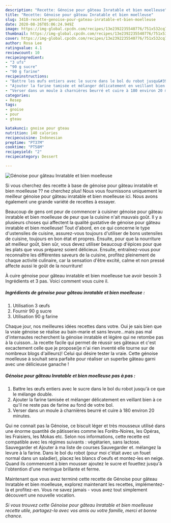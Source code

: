 ```yaml
---
description: "Recette: Génoise pour gâteau Inratable et bien moelleuse"
title: "Recette: Génoise pour gâteau Inratable et bien moelleuse"
slug: 3418-recette-genoise-pour-gateau-inratable-et-bien-moelleuse
date: 2020-08-26T05:06:24.949Z
image: https://img-global.cpcdn.com/recipes/13e2392235540776/751x532cq70/genoise-pour-gateau-inratable-et-bien-moelleuse-photo-principale-de-la-recette.jpg
thumbnail: https://img-global.cpcdn.com/recipes/13e2392235540776/751x532cq70/genoise-pour-gateau-inratable-et-bien-moelleuse-photo-principale-de-la-recette.jpg
cover: https://img-global.cpcdn.com/recipes/13e2392235540776/751x532cq70/genoise-pour-gateau-inratable-et-bien-moelleuse-photo-principale-de-la-recette.jpg
author: Rosa Lee
ratingvalue: 4.1
reviewcount: 10
recipeingredient:
- "3 ufs"
- "90 g sucre"
- "90 g farine"
recipeinstructions:
- "Battre les œufs entiers avec le sucre dans le bol du robot jusqu&#39;à ce que le mélange double."
- "Ajouter la farine tamisée et mélanger délicatement en veillant bien à ce qu&#39;il ne reste pas de farine au fond de votre bol."
- "Verser dans un moule à charnières beurré et cuire à 180 environ 20 minutes."
categories:
- Resep
tags:
- gnoise
- pour
- gteau

katakunci: gnoise pour gteau 
nutrition: 140 calories
recipecuisine: Indonesian
preptime: "PT37M"
cooktime: "PT58M"
recipeyield: "2"
recipecategory: Dessert

---
```



![Génoise pour gâteau Inratable et bien moelleuse](https://img-global.cpcdn.com/recipes/13e2392235540776/751x532cq70/genoise-pour-gateau-inratable-et-bien-moelleuse-photo-principale-de-la-recette.jpg)

Si vous cherchez des recette à base de génoise pour gâteau inratable et bien moelleuse ?? ne cherchez plus! Nous vous fournissons uniquement le meilleur génoise pour gâteau inratable et bien moelleuse ici. Nous avons également une grande variété de recettes à essayer.

Beaucoup de gens ont peur de commencer à cuisiner génoise pour gâteau inratable et bien moelleuse de peur que la cuisine n'ait mauvais goût. Il y a plusieurs choses qui affectent la qualité gustative de génoise pour gâteau inratable et bien moelleuse! Tout d'abord, en ce qui concerne le type d'ustensiles de cuisine, assurez-vous toujours d'utiliser de bons ustensiles de cuisine, toujours en bon état et propres. Ensuite, pour que la nourriture ait meilleur goût, bien sûr, vous devez utiliser beaucoup d'épices pour que les plats que vous préparez soient délicieux. Ensuite, entraînez-vous pour reconnaître les différentes saveurs de la cuisine, profitez pleinement de chaque activité culinaire, car la sensation d'être excité, calme et non pressé affecte aussi le goût de la nourriture!

<!--inarticleads1-->

À cuire génoise pour gâteau inratable et bien moelleuse tue avoir besoin 3 Ingrédients et 3 pas. Voici comment vous cuire il.

##### Ingrédients de génoise pour gâteau inratable et bien moelleuse :

1. Utilisation 3 œufs
1. Fournir 90 g sucre
1. Utilisation 90 g farine


Chaque jour, nos meilleures idées recettes dans votre. Oui je sais bien que la vraie génoise se réalise au bain-marie et sans levure…mais pas mal d&#39;internautes recherchent la génoise inratable et légère qui ne retombe pas à la cuisson…la recette facile qui permet de réussir ses gâteaux et c&#39;est excactement celle que je propose(je n&#39;ai rien inventé elle tourne sur de nombreux blogs d&#39;ailleurs)! Celui qui désire tester la vraie. Cette génoise moelleuse à souhait sera parfaite pour réaliser un superbe gâteau garni avec une délicieuse ganache ! 

<!--inarticleads2-->

##### Génoise pour gâteau Inratable et bien moelleuse pas à pas :

1. Battre les œufs entiers avec le sucre dans le bol du robot jusqu&#39;à ce que le mélange double.
1. Ajouter la farine tamisée et mélanger délicatement en veillant bien à ce qu&#39;il ne reste pas de farine au fond de votre bol.
1. Verser dans un moule à charnières beurré et cuire à 180 environ 20 minutes.


Qui ne connait pas la Génoise, ce biscuit léger et très mousseux utilisé dans une énorme quantité de pâtisseries comme les Forêts-Noires, les Opéras, les Fraisiers, les Mokas etc. Selon nos informations, cette recette est compatible avec les régimes suivants : végétarien, sans lactose. Sauvegarder et Ajouter à ma liste de courses Sauvegarder et. mélangez la levure à la farine. Dans le bol du robot (pour moi c&#39;était avec un fouet normal dans un saladier), placez les blancs d&#39;oeufs et montez-les en neige. Quand ils commencent à bien mousser ajoutez le sucre et fouettez jusqu&#39;à l&#39;obtention d&#39;une meringue brillante et ferme. 

<!--inarticleads1-->

<p>
Maintenant que vous avez terminé cette recette de Génoise pour gâteau Inratable et bien moelleuse, explorez maintenant les recettes, implémentez-la et profitez-en. Vous ne savez jamais - vous avez tout simplement découvert une nouvelle vocation.
</p>

<p>
<i>Si vous trouvez cette Génoise pour gâteau Inratable et bien moelleuse recette utile, partagez-la avec vos amis ou votre famille, merci et bonne chance.</i>
</p>
